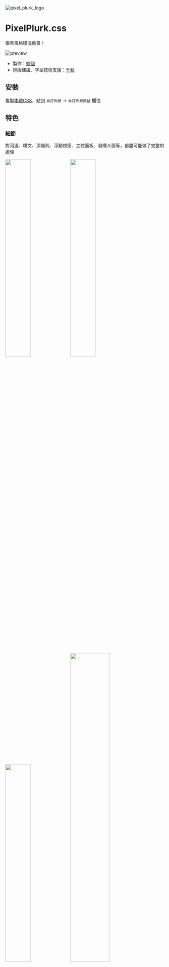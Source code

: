 ![pixel_plurk_logo](https://user-images.githubusercontent.com/4176802/231839890-a084c430-d022-4727-ba72-2373189322c9.jpg)

# PixelPlurk.css

像素風格噗浪佈景！

![preview](https://images.plurk.com/2APmsPVm8ltOILPA01A9mH.png)

- 製作：[欸個](https://www.plurk.com/egg820/invite)
- 排版建議、字型技術支援：[千秋](https://www.plurk.com/akira02/invite)


## 安裝

複製[本體CSS](https://github.com/maid-cat/PixelPlurk.css/blob/main/PixelPlurk.css)，貼到 `自訂佈景` -> `自訂佈景風格` 欄位


## 特色

### 細節

對河道、噗文、頂端列、浮動視窗、主控面板、發噗介面等，都盡可能做了完整的處理

<img src="https://images.plurk.com/2D3D03XRbHLObfoyscy5TY.png" width="40%"></img>
<img src="https://images.plurk.com/32vQTHQKEe8Sm22EWTk2wh.png" width="40%"></img>
<img src="https://images.plurk.com/RG7wHrSuAlW06ss0gZyc0.png" width="40%"></img>
<img src="https://images.plurk.com/4TSdsZTyyjp6I1ZqMARGcY.png" width="50%"></img>


### 自訂色彩

可以依喜歡的風格，自由選擇背景色與邊線色彩

<img src="https://images.plurk.com/6zoMTZdw7DHQOzGYa0GT2C.png" width="40%"></img>
<img src="https://images.plurk.com/1vaULZXh8vqCCeKOEenF2C.png" width="40%"></img>
<img src="https://images.plurk.com/sbU5O7sslqxiNcmfiKZyZ.png" width="40%"></img>
<img src="https://images.plurk.com/1koyae3ZxNNbyrFVQC9cKr.jpg" width="40%"></img>


## 自訂

本體 CSS 中的 `/* 參數設定 */` 區塊提供了數個設定選項，方便調整樣式：

### 邊線顏色

預設為黑色邊線，可以修改 `--pixel-color` 的數值來指定想要的顏色。例如：

```
  --pixel-color: #009487;
```

### 噗文底色

預設為白色，可以修改 `--plurk-background-color` 的數值來指定想要的底色：
```
  --plurk-background-color: 色碼;
```

### 河道背景圖

可以修改 `--timeline-background-image` 來指定背景圖的網址：

```
  --timeline-background-image: url(圖片網址);
```

### 河道頭像尺寸

可以修改 `--timeline-avatar-size` 來指定河道上噗文頭像的尺寸。
預設值為 `40px`，想恢復為噗浪原始大小的話，可以修改成 `20px`：

```
  --timeline-avatar-size: 20px;
```



### 主控台背景色

可以加入以下語法來做設定：

```css
/* 主控台背景色 */
.segment-content {
  background-color: 色碼;
}
```

如果是使用噗浪的經典佈景的話，可以再加入以下這段，去除主控台外圍的背景：

```css
/* 去除主控台外圍背景 */
#plurk-dashboard {
  background: none;
  border: none;
}
```


也可以使用疾患大的[噗浪語法產生器](https://www.plurk.com/p/o6zwul)來做更詳細的設定。


## 特別感謝

- [NES.css](https://nostalgic-css.github.io/NES.css/): 像素風語法參考
- [俐方體11號／Cubic 11](https://github.com/ACh-K/Cubic-11): 像素風字型
- [CSS-Tricks](https://css-tricks.com/cut-corners-using-css-mask-and-clip-path-properties/): `conic-gradient` 語法

#### 預覽圖使用的圖片素材
- [Country Side Platfformer](https://ansimuz.itch.io/country-side-platfformer)
- [Post-apocalyptic background](https://pashasmith.itch.io/post-apocalyptic-background)
- [Mountain Dusk Parallax background](https://ansimuz.itch.io/mountain-dusk-parallax-background)
- [Free Pixel Art Winter Forest](https://edermunizz.itch.io/free-pixel-art-winter-forest)
- [Free backgrounds (Pixel)](https://commodorette.itch.io/free-backgrounds)
